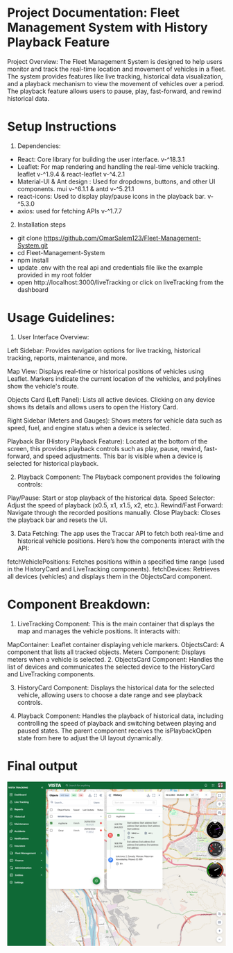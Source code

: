 # Project Documentation: Fleet Management System with History Playback Feature

Project Overview:
The Fleet Management System is designed to help users monitor and track the real-time location and movement of vehicles in a fleet. The system provides features like live tracking, historical data visualization, and a playback mechanism to view the movement of vehicles over a period. The playback feature allows users to pause, play, fast-forward, and rewind historical data.

# Setup Instructions

1. Dependencies:

- React: Core library for building the user interface. v-^18.3.1
- Leaflet: For map rendering and handling the real-time vehicle tracking. leaflet v-^1.9.4 & react-leaflet v-^4.2.1
- Material-UI & Ant design : Used for dropdowns, buttons, and other UI components. mui v-^6.1.1 & antd v-^5.21.1
- react-icons: Used to display play/pause icons in the playback bar. v-^5.3.0
- axios: used for fetching APIs v-^1.7.7

2. Installation steps

- git clone https://github.com/OmarSalem123/Fleet-Management-System.git
- cd Fleet-Management-System
- npm install
- update .env with the real api and credentials file like the example provided in my root folder
- open http://localhost:3000/liveTracking or click on liveTracking from the dashboard

# Usage Guidelines:

1. User Interface Overview:

Left Sidebar:
Provides navigation options for live tracking, historical tracking, reports, maintenance, and more.

Map View:
Displays real-time or historical positions of vehicles using Leaflet. Markers indicate the current location of the vehicles, and polylines show the vehicle's route.

Objects Card (Left Panel):
Lists all active devices. Clicking on any device shows its details and allows users to open the History Card.

Right Sidebar (Meters and Gauges):
Shows meters for vehicle data such as speed, fuel, and engine status when a device is selected.

Playback Bar (History Playback Feature):
Located at the bottom of the screen, this provides playback controls such as play, pause, rewind, fast-forward, and speed adjustments. This bar is visible when a device is selected for historical playback.

2. Playback Component:
   The Playback component provides the following controls:

Play/Pause: Start or stop playback of the historical data.
Speed Selector: Adjust the speed of playback (x0.5, x1, x1.5, x2, etc.).
Rewind/Fast Forward: Navigate through the recorded positions manually.
Close Playback: Closes the playback bar and resets the UI.

3. Data Fetching:
   The app uses the Traccar API to fetch both real-time and historical vehicle positions. Here’s how the components interact with the API:

fetchVehiclePositions: Fetches positions within a specified time range (used in the HistoryCard and LiveTracking components).
fetchDevices: Retrieves all devices (vehicles) and displays them in the ObjectsCard component.

# Component Breakdown:

1. LiveTracking Component:
   This is the main container that displays the map and manages the vehicle positions. It interacts with:

MapContainer: Leaflet container displaying vehicle markers.
ObjectsCard: A component that lists all tracked objects.
Meters Component: Displays meters when a vehicle is selected. 2. ObjectsCard Component:
Handles the list of devices and communicates the selected device to the HistoryCard and LiveTracking components.

3. HistoryCard Component:
   Displays the historical data for the selected vehicle, allowing users to choose a date range and see playback controls.

4. Playback Component:
   Handles the playback of historical data, including controlling the speed of playback and switching between playing and paused states. The parent component receives the isPlaybackOpen state from here to adjust the UI layout dynamically.

# Final output

![Final output](./public/output.png)
